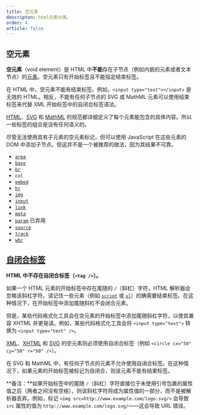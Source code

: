 ```yaml
---
title: 空元素
descripton: html元素分类。
order: 4
article: false
---
```

## 空元素

**空元素**（void element）是 HTML 中**不能**存在子节点（例如内嵌的元素或者文本节点）的[元素](https://developer.mozilla.org/zh-CN/docs/Glossary/Element)。空元素只有开始标签且不能指定结束标签。

在 HTML 中，空元素不能有结束标签。例如，`<input type="text"></input>` 是无效的 HTML。相反，不能有任何子节点的 SVG 或 MathML 元素可以使用结束标签来代替 XML 开始标签中的自闭合标签语法。

[HTML](https://html.spec.whatwg.org/multipage/)、[SVG](https://www.w3.org/TR/SVG2/) 和 [MathML](https://www.w3.org/TR/MathML3/) 的规范都详细定义了每个元素能包含的具体内容。所以一些标签的组合是没有任何语义的。

尽管无法使用具有子元素的空元素标记，但可以使用 JavaScript 在这些元素的 DOM 中添加子节点。但这并不是一个被推荐的做法，因为其结果不可靠。

- [`area`](https://developer.mozilla.org/zh-CN/docs/Web/HTML/Element/area)
- [`base`](https://developer.mozilla.org/zh-CN/docs/Web/HTML/Element/base)
- [`br`](https://developer.mozilla.org/zh-CN/docs/Web/HTML/Element/br)
- `col`
- [`embed`](https://developer.mozilla.org/zh-CN/docs/Web/HTML/Element/embed)
- [`hr`](https://developer.mozilla.org/zh-CN/docs/Web/HTML/Element/hr)
- [`img`](https://developer.mozilla.org/zh-CN/docs/Web/HTML/Element/img)
- [`input`](https://developer.mozilla.org/zh-CN/docs/Web/HTML/Element/input)
- [`link`](https://developer.mozilla.org/zh-CN/docs/Web/HTML/Element/link)
- [`meta`](https://developer.mozilla.org/zh-CN/docs/Web/HTML/Element/meta)
- [`param`](https://developer.mozilla.org/zh-CN/docs/Web/HTML/Element/param) 已弃用
- [`source`](https://developer.mozilla.org/zh-CN/docs/Web/HTML/Element/source)
- [`track`](https://developer.mozilla.org/zh-CN/docs/Web/HTML/Element/track)
- [`wbr`](https://developer.mozilla.org/zh-CN/docs/Web/HTML/Element/wbr)

## [自闭合标签](https://developer.mozilla.org/zh-CN/docs/Glossary/Void_element#自闭合标签)

**HTML 中不存在自闭合标签（`<tag />`）。**

如果一个 HTML 元素的开始标签中存在尾随的 `/`（斜杠）字符，HTML 解析器会忽略该斜杠字符。请记住一些元素（例如 [`script`](https://developer.mozilla.org/zh-CN/docs/Web/HTML/Element/script) 或 [`ul`](https://developer.mozilla.org/zh-CN/docs/Web/HTML/Element/ul)）的确需要结束标签。在这种情况下，在开始标签中添加尾随斜杠不会闭合元素。

但是，某些代码格式化工具会在空元素的开始标签中添加尾随斜杠字符，以使其兼容 XHTML 并更易读。例如，某些代码格式化工具会将 `<input type="text">` 转换为 `<input type="text" />`。

[XML](https://developer.mozilla.org/zh-CN/docs/Glossary/XML)、[XHTML](https://developer.mozilla.org/zh-CN/docs/Glossary/XHTML) 和 [SVG](https://developer.mozilla.org/zh-CN/docs/Glossary/SVG) 的空元素则必须使用自闭合标签（例如 `<circle cx="50" cy="50" r="50" />`）。

在 SVG 和 MathML 中，有任何子节点的元素不允许使用自闭合标签。在这种情况下，如果元素的开始标签被标记为自闭合，则该元素不能有结束标签。

**备注：**如果开始标签中的尾随 `/`（斜杠）字符直接位于未使用引号包裹的属性值之后（两者之间没有空格），则该斜杠字符将成为属性值的一部分，而不是被解析器丢弃。例如，标记 `<img src=http://www.example.com/logo.svg/>` 会导致 `src` 属性的值为 `http://www.example.com/logo.svg/`——这会导致 URL 错误。
